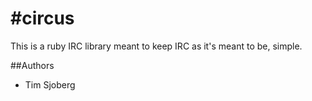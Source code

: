 # #circus

This is a ruby IRC library meant to keep IRC as it's meant to be, simple.

##Authors

* Tim Sjoberg
